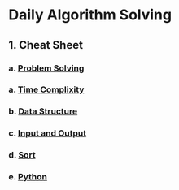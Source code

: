 # Daily Algorithm Solving

## 1. Cheat Sheet

### a. [Problem Solving](./cheatsheet/problem_solving.md)

### a. [Time Complixity](./cheatsheet/time_complixity.md)

### b. [Data Structure](./cheatsheet/datastructure.md)

### c. [Input and Output](./cheatsheet/input_output.md)

### d. [Sort](./cheatsheet/sort.md)

### e. [Python](./cheatsheet/python.md)

